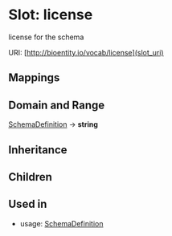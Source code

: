 # Slot: license


license for the schema

URI: [http://bioentity.io/vocab/license](slot_uri)
## Mappings

## Domain and Range

[SchemaDefinition](SchemaDefinition.md) -> **string**
## Inheritance

## Children

## Used in

 *  usage: [SchemaDefinition](SchemaDefinition.md)
